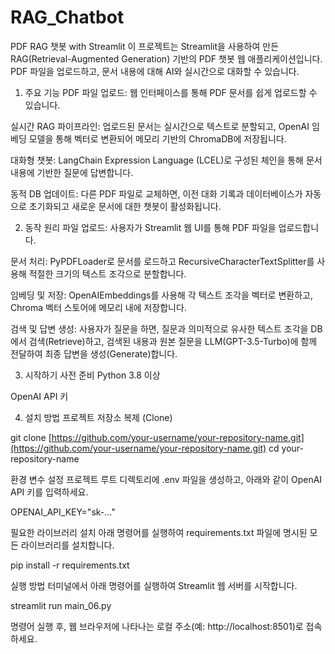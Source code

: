 # RAG_Chatbot
PDF RAG 챗봇 with Streamlit
이 프로젝트는 Streamlit을 사용하여 만든 RAG(Retrieval-Augmented Generation) 기반의 PDF 챗봇 웹 애플리케이션입니다. 
PDF 파일을 업로드하고, 문서 내용에 대해 AI와 실시간으로 대화할 수 있습니다.

1. 주요 기능
PDF 파일 업로드: 웹 인터페이스를 통해 PDF 문서를 쉽게 업로드할 수 있습니다.

실시간 RAG 파이프라인: 업로드된 문서는 실시간으로 텍스트로 분할되고, OpenAI 임베딩 모델을 통해 벡터로 변환되어 메모리 기반의 ChromaDB에 저장됩니다.

대화형 챗봇: LangChain Expression Language (LCEL)로 구성된 체인을 통해 문서 내용에 기반한 질문에 답변합니다.

동적 DB 업데이트: 다른 PDF 파일로 교체하면, 이전 대화 기록과 데이터베이스가 자동으로 초기화되고 새로운 문서에 대한 챗봇이 활성화됩니다.

2. 동작 원리
파일 업로드: 사용자가 Streamlit 웹 UI를 통해 PDF 파일을 업로드합니다.

문서 처리: PyPDFLoader로 문서를 로드하고 RecursiveCharacterTextSplitter를 사용해 적절한 크기의 텍스트 조각으로 분할합니다.

임베딩 및 저장: OpenAIEmbeddings를 사용해 각 텍스트 조각을 벡터로 변환하고, Chroma 벡터 스토어에 메모리 내에 저장합니다.

검색 및 답변 생성: 사용자가 질문을 하면, 질문과 의미적으로 유사한 텍스트 조각을 DB에서 검색(Retrieve)하고, 검색된 내용과 원본 질문을 LLM(GPT-3.5-Turbo)에 함께 전달하여 최종 답변을 생성(Generate)합니다.

3. 시작하기
사전 준비
Python 3.8 이상

OpenAI API 키

4. 설치 방법
프로젝트 저장소 복제 (Clone)

git clone [https://github.com/your-username/your-repository-name.git](https://github.com/your-username/your-repository-name.git)
cd your-repository-name

환경 변수 설정
프로젝트 루트 디렉토리에 .env 파일을 생성하고, 아래와 같이 OpenAI API 키를 입력하세요.

OPENAI_API_KEY="sk-..."

필요한 라이브러리 설치
아래 명령어를 실행하여 requirements.txt 파일에 명시된 모든 라이브러리를 설치합니다.

pip install -r requirements.txt

실행 방법
터미널에서 아래 명령어를 실행하여 Streamlit 웹 서버를 시작합니다.

streamlit run main_06.py

명령어 실행 후, 웹 브라우저에 나타나는 로컬 주소(예: http://localhost:8501)로 접속하세요.
